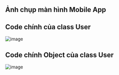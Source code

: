 ## Ảnh chụp màn hình Mobile App

## Code chính của class User
![image](https://github.com/user-attachments/assets/36bf0c29-8050-4498-9ad6-0d9fa67584f2)
## Code chính Object của class User
![image](https://github.com/user-attachments/assets/36bf0c29-8050-4498-9ad6-0d9fa67584f2)
##
